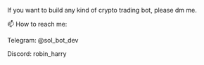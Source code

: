 If you want to build any kind of crypto trading bot, please dm me.

📫 How to reach me: 


Telegram: @sol_bot_dev


Discord: robin_harry

